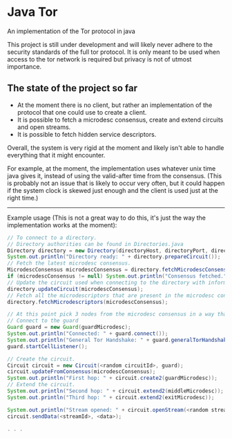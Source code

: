 # Java Tor
An implementation of the Tor protocol in java

This project is still under development and will likely never adhere to the security standards of the full tor protocol.
It is only meant to be used when access to the tor network is required but privacy is not of utmost importance.

## The state of the project so far

- At the moment there is no client, but rather an implementation of the protocol that one could use to create a client.
- It is possible to fetch a microdesc consensus, create and extend circuits and open streams.
- It is possible to fetch hidden service descriptors.

Overall, the system is very rigid at the moment and likely isn't able to handle everything that it might encounter.

For example, at the moment, the implementation uses whatever unix time java gives it, instead of using the valid-after time from the consensus. (This is probably not an issue that is likely to occur very often, but it could happen if the system clock is skewed just enough and the client is used just at the right time.) 

---

Example usage (This is not a great way to do this, it's just the way the implementation works at the moment):
```java
// To connect to a directory.
// Directory authorities can be found in Directories.java
Directory directory = new Directory(directoryHost, directoryPort, directoryRSAId);
System.out.println("Directory ready: " + directory.prepareCircuit());
// Fetch the latest microdesc consensus.
MicrodescConsensus microdescConsensus = directory.fetchMicrodescConsensus();
if (microdescConsensus != null) System.out.println("Consensus fetched.");
// Update the circuit used when connecting to the directory with information from the recently fetched consensus.
directory.updateCircuit(microdescConsensus);
// Fetch all the microdescriptors that are present in the microdesc consensus.
directory.fetchMicrodescriptors(microdescConsensus);

// At this point pick 3 nodes from the microdesc consensus in a way that is with accordance to the spec.
// Connect to the guard
Guard guard = new Guard(guardMicrodesc);
System.out.println("Connected: " + guard.connect());
System.out.println("General Tor Handshake: " + guard.generalTorHandshake());
guard.startCellListener();

// Create the circuit.
Circuit circuit = new Circuit(<random circuitId>, guard);
circuit.updateFromConsensus(microdescConsensus);
System.out.println("First hop: " + circuit.create2(guardMicrodesc));
// Extend the circuit.
System.out.println("Second hop: " + circuit.extend2(middleMicrodesc));
System.out.println("Third hop: " + circuit.extend2(exitMicrodesc));

System.out.println("Stream opened: " + circuit.openStream(<random streamId>, destinationHost, destinationPort));
circuit.sendData(<streamId>, <data>);

. . .
```